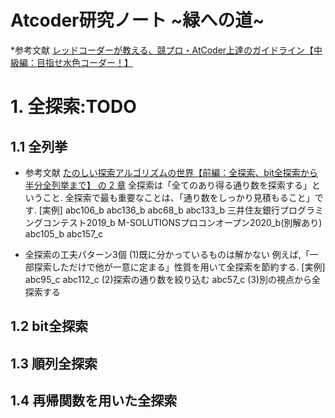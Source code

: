 # Atcoder研究ノート ~緑への道~
*参考文献
[レッドコーダーが教える、競プロ・AtCoder上達のガイドライン【中級編：目指せ水色コーダー！】](https://qiita.com/e869120/items/eb50fdaece12be418faa)

# 1. 全探索:TODO
## 1.1 全列挙
- 参考文献
[たのしい探索アルゴリズムの世界【前編：全探索、bit全探索から半分全列挙まで】 の 2 章](https://qiita.com/e869120/items/25cb52ba47be0fd418d6#2-%E3%81%99%E3%81%B9%E3%81%A6%E3%81%AE%E5%9F%BA%E6%9C%AC%E5%85%A8%E6%8E%A2%E7%B4%A2)
全探索は「全てのあり得る通り数を探索する」ということ.
全探索で最も重要なことは、「通り数をしっかり見積もること」です.
[実例]
abc106_b
abc136_b
abc68_b
abc133_b
三井住友銀行プログラミングコンテスト2019_b
M-SOLUTIONSプロコンオープン2020_b(別解あり)
abc105_b
abc157_c

- 全探索の工夫パターン3個
(1)既に分かっているものは解かない
例えば,「一部探索しただけで他が一意に定まる」性質を用いて全探索を節約する.
[実例]
abc95_c
abc112_c
(2)探索の通り数を絞り込む
abc57_c
(3)別の視点から全探索する


## 1.2 bit全探索
## 1.3 順列全探索
## 1.4 再帰関数を用いた全探索
